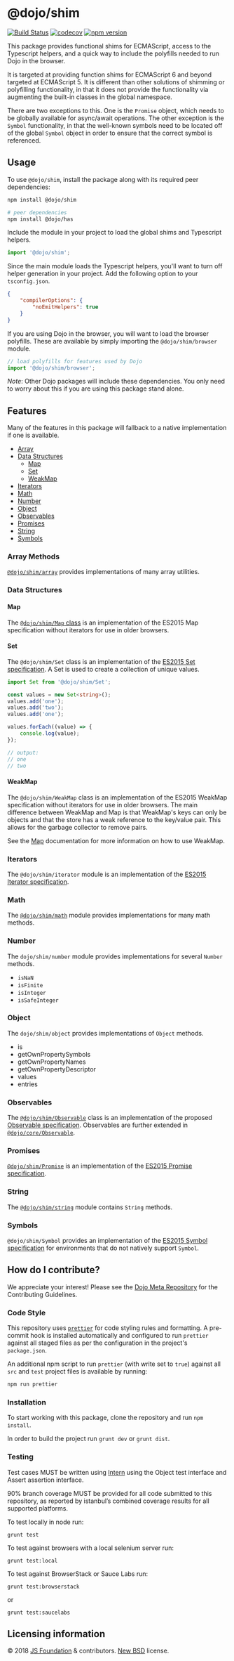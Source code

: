 # @dojo/shim

[![Build Status](https://travis-ci.org/dojo/shim.svg?branch=master)](https://travis-ci.org/dojo/shim)
[![codecov](https://codecov.io/gh/dojo/shim/branch/master/graph/badge.svg)](https://codecov.io/gh/dojo/shim)
[![npm version](https://badge.fury.io/js/%40dojo%2Fshim.svg)](https://badge.fury.io/js/%40dojo%2Fshim)

This package provides functional shims for ECMAScript, access to the Typescript helpers, and a quick way to include the polyfills needed to run Dojo in the browser.

It is targeted at providing function shims for ECMAScript 6 and beyond targeted at ECMAScript 5.  It is different than other solutions of shimming or polyfilling functionality, in that it does not provide the functionality via augmenting the built-in classes in the global namespace.

There are two exceptions to this. One is the `Promise` object, which needs to be globally available for async/await operations. The other exception is the `Symbol` functionality, in that the well-known symbols need to be located off of the global `Symbol` object in order to ensure that the correct symbol is referenced.

## Usage

To use `@dojo/shim`, install the package along with its required peer dependencies:

```bash
npm install @dojo/shim

# peer dependencies
npm install @dojo/has
```

Include the module in your project to load the global shims and Typescript helpers.

```typescript
import '@dojo/shim';
```

Since the main module loads the Typescript helpers, you'll want to turn off helper generation in your project. Add the following option to your `tsconfig.json`.

```json
{
	"compilerOptions": {
		"noEmitHelpers": true
	}
}
```

If you are using Dojo in the browser, you will want to load the browser polyfills. These are available by simply importing the `@dojo/shim/browser` module.

```typescript
// load polyfills for features used by Dojo
import '@dojo/shim/browser';
```

*Note*: Other Dojo packages will include these dependencies.  You only need to worry about this if you are using this package stand alone.

<!-- start-github-only -->
## Features

Many of the features in this package will fallback to a native implementation if one is available.

- [Array](#array-methods)
- [Data Structures](#data-structures)
    - [Map](#map)
    - [Set](#set)
    - [WeakMap](#weakmap)
- [Iterators](#iterators)
- [Math](#math)
- [Number](#number)
- [Object](#object)
- [Observables](#observables)
- [Promises](#promises)
- [String](#string)
- [Symbols](#symbols)

<!-- end-github-only -->

### Array Methods

[`@dojo/shim/array`](../../docs/array.md) provides implementations of many array utilities.

### Data Structures

#### Map

The [`@dojo/shim/Map` class](../../docs/Map.md) is an implementation of the ES2015 Map specification
without iterators for use in older browsers.

#### Set

The `@dojo/shim/Set` class is an implementation of the [ES2015 Set specification](http://www.ecma-international.org/ecma-262/6.0/#sec-set-objects).  A Set is used to create a collection of unique values.

```typescript
import Set from '@dojo/shim/Set';

const values = new Set<string>();
values.add('one');
values.add('two');
values.add('one');

values.forEach((value) => {
    console.log(value);
});

// output:
// one
// two
```

#### WeakMap

The `@dojo/shim/WeakMap` class is an implementation of the ES2015 WeakMap specification
without iterators for use in older browsers. The main difference between WeakMap and Map
is that WeakMap's keys can only be objects and that the store has a weak reference
to the key/value pair. This allows for the garbage collector to remove pairs.

See the [Map](../../docs/Map.md) documentation for more information on how to use WeakMap.

### Iterators

The `@dojo/shim/iterator` module is an implementation of the [ES2015 Iterator specification](http://www.ecma-international.org/ecma-262/6.0/#sec-iteration).

### Math

The [`@dojo/shim/math`](../../docs/math.md) module provides implementations for many math methods.

### Number

The `dojo/shim/number` module provides implementations for several `Number` methods.

* `isNaN`
* `isFinite`
* `isInteger`
* `isSafeInteger`

### Object

The `dojo/shim/object` provides implementations of `Object` methods.

* is
* getOwnPropertySymbols
* getOwnPropertyNames
* getOwnPropertyDescriptor
* values
* entries

### Observables

The [`@dojo/shim/Observable`](../../docs/Observable.md) class is an implementation of the proposed [Observable specification](https://tc39.github.io/proposal-observable/).  Observables are further extended in [`@dojo/core/Observable`](https://github.com/dojo/core/blob/master/src/Observable.ts).

### Promises

[`@dojo/shim/Promise`](../../docs/Promise.md) is an implementation of the [ES2015 Promise specification](http://www.ecma-international.org/ecma-262/6.0/#sec-promise-objects).

### String

The [`@dojo/shim/string`](../../docs/string.md) module contains `String` methods.

### Symbols

`@dojo/shim/Symbol` provides an implementation of the [ES2015 Symbol specification](http://www.ecma-international.org/ecma-262/6.0/#sec-symbol-objects) for environments that do not natively support `Symbol`.

## How do I contribute?

We appreciate your interest!  Please see the [Dojo Meta Repository](https://github.com/dojo/meta#readme) for the Contributing Guidelines.

### Code Style

This repository uses [`prettier`](https://prettier.io/) for code styling rules and formatting. A pre-commit hook is installed automatically and configured to run `prettier` against all staged files as per the configuration in the project's `package.json`.

An additional npm script to run `prettier` (with write set to `true`) against all `src` and `test` project files is available by running:

```bash
npm run prettier
```

### Installation

To start working with this package, clone the repository and run `npm install`.

In order to build the project run `grunt dev` or `grunt dist`.

### Testing

Test cases MUST be written using [Intern](https://theintern.github.io) using the Object test interface and Assert assertion interface.

90% branch coverage MUST be provided for all code submitted to this repository, as reported by istanbul’s combined coverage results for all supported platforms.

To test locally in node run:

`grunt test`

To test against browsers with a local selenium server run:

`grunt test:local`

To test against BrowserStack or Sauce Labs run:

`grunt test:browserstack`

or

`grunt test:saucelabs`

## Licensing information

© 2018 [JS Foundation](https://js.foundation/) & contributors. [New BSD](http://opensource.org/licenses/BSD-3-Clause) license.

<!-- doc-viewer-config
{
	"api": "../../docs/api.json",
	"pages": [
		"../../docs/array.md",
		"../../docs/Map.md",
		"../../docs/math.md",
		"../../docs/Observable.md",
		"../../docs/Promise.md",
		"../../docs/string.md"
	]
}
-->

